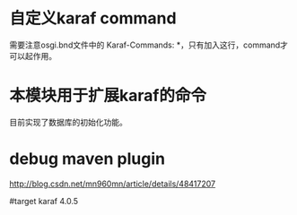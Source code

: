 # 自定义karaf command
  需要注意osgi.bnd文件中的 Karaf-Commands: *，只有加入这行，command才可以起作用。

# 本模块用于扩展karaf的命令
  目前实现了数据库的初始化功能。

# debug maven plugin
  http://blog.csdn.net/mn960mn/article/details/48417207

#target karaf 4.0.5